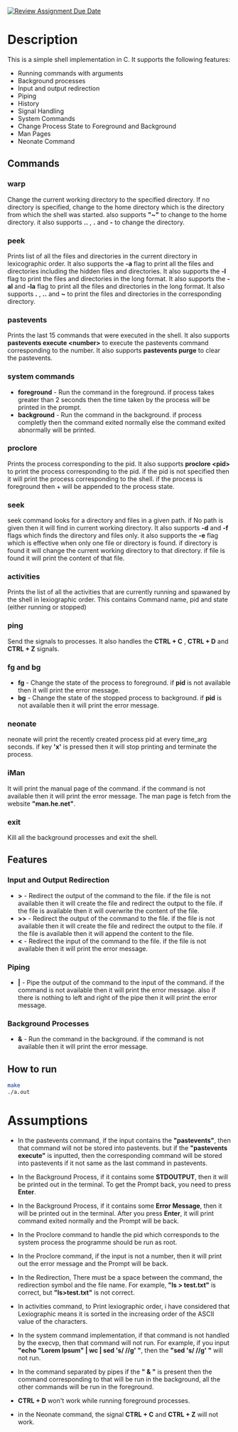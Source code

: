 [![Review Assignment Due Date](https://classroom.github.com/assets/deadline-readme-button-24ddc0f5d75046c5622901739e7c5dd533143b0c8e959d652212380cedb1ea36.svg)](https://classroom.github.com/a/76mHqLr5)
# Description

This is a simple shell implementation in C. It supports the following features:

- Running commands with arguments
- Background processes
- Input and output redirection
- Piping
- History
- Signal Handling
- System Commands
- Change Process State to Foreground and Background
- Man Pages
- Neonate Command

## Commands

### warp
Change the current working directory to the specified directory. If no directory is specified, change to the home directory which is the directory from which the shell was started. also supports **"~"** to change to the home directory. it also supports **..** , **.** and **-** to change the directory.

### peek
Prints list of all the files and directories in the current directory in lexicographic order. It also supports the **-a** flag to print all the files and directories including the hidden files and directories. It also supports the **-l** flag to print the files and directories in the long format. It also supports the **-al** and **-la** flag to print all the files and directories in the long format. It also supports **.** , **..** and **~** to print the files and directories in the corresponding directory.

### pastevents
Prints the last 15 commands that were executed in the shell. It also supports **pastevents execute &lt;number&gt;** to execute the pastevents command corresponding to the number. It also supports **pastevents purge** to clear the pastevents.

### system commands

- **foreground** - Run the command in the foreground. if process takes greater than 2 seconds then the time taken by the process will be printed in the prompt.
- **background** - Run the command in the background. if process completly then the command exited normally else the command exited abnormally will be printed. 

### proclore
Prints the process corresponding to the pid. It also supports **proclore &lt;pid&gt;** to print the process corresponding to the pid. if the pid is not specified then it will print the process corresponding to the shell. if the process is foreground then + will be appended to the process state.

### seek

seek command looks for a directory and files in a given path. if No path is given then it will find in current working directory. It also supports **-d** and **-f** flags which finds the directory and files only. it also supports the **-e** flag which is effective when only one file or directory is found. if directory is found it will change the current working directory to that directory. if file is found it will print the content of that file.

### activities

Prints the list of all the activities that are currently running and spawaned by the shell in lexiographic order. This contains Command name, pid and state (either running or stopped)

### ping

Send the signals to processes. It also handles the **CTRL + C** , **CTRL + D** and **CTRL + Z** signals.

### fg and bg

- **fg** - Change the state of the process to foreground. if **pid** is not available then it will print the error message.
- **bg** - Change the state of the stopped process to background. if **pid** is not available then it will print the error message.

### neonate

neonate will print the recently created process pid at every time_arg seconds. if key **'x'** is pressed then it will stop printing and terminate the process.

### iMan 

It will print the manual page of the command. if the command is not available then it will print the error message. The man page is fetch from the website **"man.he.net"**.

### exit

Kill all the background processes and exit the shell.

## Features

### Input and Output Redirection

- **&gt;** - Redirect the output of the command to the file. if the file is not available then it will create the file and redirect the output to the file. if the file is available then it will overwrite the content of the file.
- **&gt;&gt;** - Redirect the output of the command to the file. if the file is not available then it will create the file and redirect the output to the file. if the file is available then it will append the content to the file.
- **&lt;** - Redirect the input of the command to the file. if the file is not available then it will print the error message.

### Piping

- **|** - Pipe the output of the command to the input of the command. if the command is not available then it will print the error message. also if there is nothing to left and right of the pipe then it will print the error message.

### Background Processes

- **&** - Run the command in the background. if the command is not available then it will print the error message.


## How to run

```bash
make
./a.out
```



# Assumptions

- In the pastevents command, if the input contains the **"pastevents"**, then that command will not be stored into pastevents. but if the **"pastevents execute"** is inputted, then the corresponding command will be stored into pastevents if it not same as the last command in pastevents.

- In the Background Process, if it contains some **STDOUTPUT**, then it will be printed out in the terminal. To get the Prompt back, you need to press **Enter**.

- In the Background Process, if it contains some **Error Message**, then it will be printed out in the terminal. After you press **Enter**, it will print command exited normally and the Prompt will be back.

- In the Proclore command to handle the pid which corresponds to the system process the programme should be run as root.

- In the Proclore command, if the input is not a number, then it will print out the error message and the Prompt will be back.

- In the Redirection, There must be a space between the command, the redirection symbol and the file name. For example, **"ls > test.txt"** is correct, but **"ls>test.txt"** is not correct.

- In activities command, to Print lexiographic order, i have considered that Lexiographic means it is sorted in the increasing order of the ASCII value of the characters.

- In the system command implementation, if that command is not handled by the execvp, then that command will not run. For example, if you input **"echo "Lorem Ipsum" | wc | sed 's/ //g' "**, then the **"sed 's/ //g' "** will not run.

- In the command separated by pipes if the **" & "** is present then the command corresponding to that will be run in the background, all the other commands will be run in the foreground.

- **CTRL + D** won't work while running foreground processes.

- in the Neonate command, the signal **CTRL + C** and **CTRL + Z** will not work.

